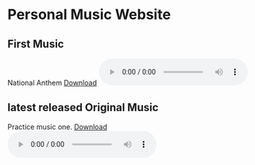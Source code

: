 # Personal Music Website

## First Music
National Anthem
<a href="./national-anthem180.wav">Download</a>
<audio controls>
  <source src="./national-anthem180.wav" type="audio/wav">
</audio>

## latest released Original Music
Practice music one.
<a href="./suraj originals music1.wav">Download</a>
<audio controls>
  <source src="./suraj originals music1.wav" type="audio/wav">
</audio>
